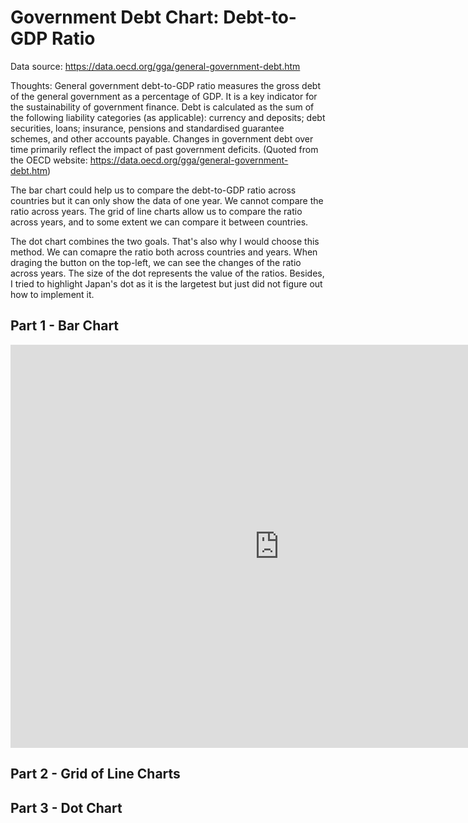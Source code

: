 # Government Debt Chart: Debt-to-GDP Ratio
Data source: https://data.oecd.org/gga/general-government-debt.htm

Thoughts:
General government debt-to-GDP ratio measures the gross debt of the general government as a percentage of GDP. It is a key indicator for the sustainability of government finance. Debt is calculated as the sum of the following liability categories (as applicable): currency and deposits; debt securities, loans; insurance, pensions and standardised guarantee schemes, and other accounts payable. Changes in government debt over time primarily reflect the impact of past government deficits. (Quoted from the OECD website: https://data.oecd.org/gga/general-government-debt.htm)  

The bar chart could help us to compare the debt-to-GDP ratio across countries but it can only show the data of one year. We cannot compare the ratio across years. The grid of line charts allow us to compare the ratio across years, and to some extent we can compare it between countries.     

The dot chart combines the two goals. That's also why I would choose this method. We can comapre the ratio both across countries and years. When draging the button on the top-left, we can see the changes of the ratio across years. The size of the dot represents the value of the ratios. Besides, I tried to highlight Japan's dot as it is the largetest but just did not figure out how to implement it.  


## Part 1 - Bar Chart
<iframe src="https://data.oecd.org/chart/6Ode" width="860" height="645" style="border: 0" mozallowfullscreen="true" webkitallowfullscreen="true" allowfullscreen="true"><a href="https://data.oecd.org/chart/6Ode" target="_blank">OECD Chart: General government debt, Total, % of GDP, Annual, 2021</a></iframe>

## Part 2 - Grid of Line Charts
<div class="flourish-embed flourish-chart" data-src="visualisation/11147781"><script src="https://public.flourish.studio/resources/embed.js"></script></div>

## Part 3 - Dot Chart
<div class="flourish-embed flourish-scatter" data-src="visualisation/11148021"><script src="https://public.flourish.studio/resources/embed.js"></script></div>


